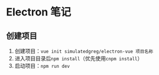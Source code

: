 # Electron 笔记

## 创建项目

1. 创建项目：```vue init simulatedgreg/electron-vue 项目名称```
2. 进入项目目录后```npm install```（优先使用```cnpm install```）
3. 启动项目：```npm run dev```
